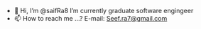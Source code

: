 - 👋 Hi, I’m @saifRa8
 I’m currently graduate software engingeer
- 📫 How to reach me ...? E-mail: Seef.ra7@gmail.com 

<!---
saifRa8/saifRa8 is a ✨ special ✨ repository because its `README.md` (this file) appears on your GitHub profile.
You can click the Preview link to take a look at your changes.
--->
